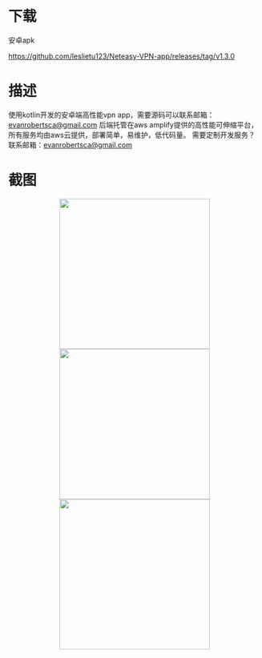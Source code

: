 # 下载

安卓apk

https://github.com/leslietu123/Neteasy-VPN-app/releases/tag/v1.3.0


# 描述

使用kotlin开发的安卓端高性能vpn app，需要源码可以联系邮箱：evanrobertsca@gmail.com
后端托管在aws amplify提供的高性能可伸缩平台，所有服务均由aws云提供，部署简单，易维护，低代码量。
需要定制开发服务？联系邮箱：evanrobertsca@gmail.com


# 截图
<div align="center">
  <img src="https://github.com/leslietu123/Neteasy-VPN-app/assets/126388542/27e269a7-efaf-495c-a9d7-f64887c80931" width="300">
  <img src="https://github.com/leslietu123/Neteasy-VPN-app/assets/126388542/836f72ba-09cf-452b-8723-1f2b0b09dc72" width="300">
  <img src="https://github.com/leslietu123/Neteasy-VPN-app/assets/126388542/8a68a45f-812f-414f-af1f-76deda7e2bda" width="300">
</div>

